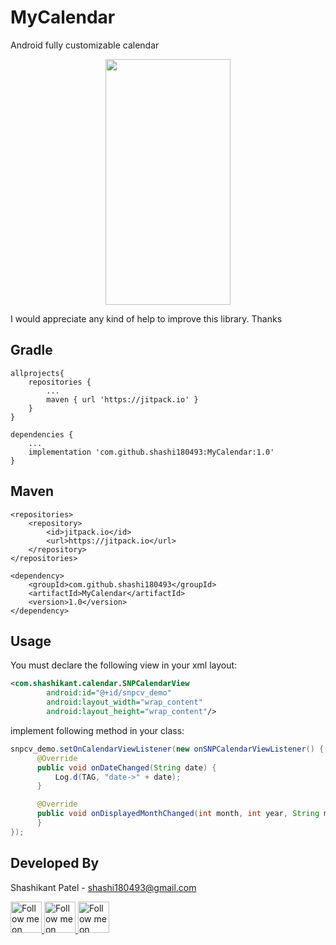 MyCalendar
===========

Android fully customizable calendar 

<p align="center">
 <img height=393 width=200 src="https://github.com/shashi180493/MyCalendar/blob/master/snp_calendar.png"/>
</p>

I would appreciate any kind of help to improve this library. Thanks

Gradle
------
```
allprojects{
	repositories {
		...
		maven { url 'https://jitpack.io' }
	}
}

dependencies {
    ...
    implementation 'com.github.shashi180493:MyCalendar:1.0'
}
```
Maven
-----
```
<repositories>
	<repository>
	    <id>jitpack.io</id>
	    <url>https://jitpack.io</url>
	</repository>
</repositories>

<dependency>
    <groupId>com.github.shashi180493</groupId>
    <artifactId>MyCalendar</artifactId>
    <version>1.0</version>
</dependency>
```

Usage
-----

You must declare the following view in your xml layout:

```xml
<com.shashikant.calendar.SNPCalendarView
        android:id="@+id/snpcv_demo"
        android:layout_width="wrap_content"
        android:layout_height="wrap_content"/>
```
implement following method in your class:

```java
snpcv_demo.setOnCalendarViewListener(new onSNPCalendarViewListener() {
      @Override
      public void onDateChanged(String date) {
          Log.d(TAG, "date->" + date);
      }

      @Override
      public void onDisplayedMonthChanged(int month, int year, String monthStr) {
      }
});

```

Developed By
--------------------

Shashikant Patel - <shashi180493@gmail.com>

<a href="https://www.facebook.com/imshashikantpatel">
  <img alt="Follow me on Facebook"
       height=50 width=50
       src="https://github.com/shashi180493/MyCalendar/blob/master/facebook.png" />
</a>
<a href="https://plus.google.com/u/0/+ShashikantPatelsurvivor">
  <img alt="Follow me on Google+"
       height=50 width=50
       src="https://github.com/shashi180493/MyCalendar/blob/master/google-plus.png" />
</a>
<a href="https://www.linkedin.com/in/shashikant-patel-01597180/">
  <img alt="Follow me on LinkedIn"
       height=50 width=50
       src="https://github.com/shashi180493/MyCalendar/blob/master/linkedin.png" />
